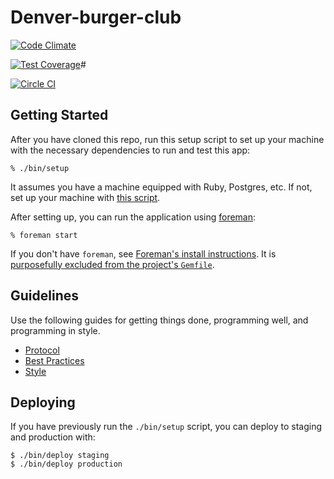 # Denver-burger-club
[![Code Climate](https://codeclimate.com/github/analyticsPierce/denver-burger-club/badges/gpa.svg)](https://codeclimate.com/github/analyticsPierce/denver-burger-club)

[![Test Coverage](https://codeclimate.com/github/analyticsPierce/denver-burger-club/badges/coverage.svg)](https://codeclimate.com/github/analyticsPierce/denver-burger-club)#

[![Circle CI](https://circleci.com/gh/analyticsPierce/denver-burger-club/tree/master.svg?style=svg)](https://circleci.com/gh/analyticsPierce/denver-burger-club/tree/master)

## Getting Started

After you have cloned this repo, run this setup script to set up your machine
with the necessary dependencies to run and test this app:

    % ./bin/setup

It assumes you have a machine equipped with Ruby, Postgres, etc. If not, set up
your machine with [this script].

[this script]: https://github.com/thoughtbot/laptop

After setting up, you can run the application using [foreman]:

    % foreman start

If you don't have `foreman`, see [Foreman's install instructions][foreman]. It
is [purposefully excluded from the project's `Gemfile`][exclude].

[foreman]: https://github.com/ddollar/foreman
[exclude]: https://github.com/ddollar/foreman/pull/437#issuecomment-41110407

## Guidelines

Use the following guides for getting things done, programming well, and
programming in style.

* [Protocol](http://github.com/thoughtbot/guides/blob/master/protocol)
* [Best Practices](http://github.com/thoughtbot/guides/blob/master/best-practices)
* [Style](http://github.com/thoughtbot/guides/blob/master/style)
## Deploying

If you have previously run the `./bin/setup` script,
you can deploy to staging and production with:

    $ ./bin/deploy staging
    $ ./bin/deploy production
